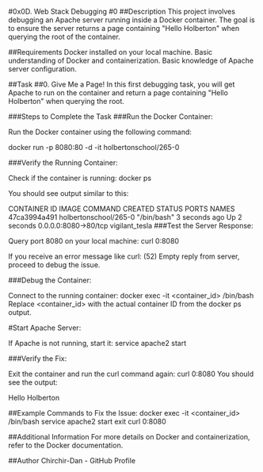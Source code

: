 #0x0D. Web Stack Debugging #0
##Description
This project involves debugging an Apache server running inside a Docker container. The goal is to ensure the server returns a page containing "Hello Holberton" when querying the root of the container.

##Requirements
Docker installed on your local machine.
Basic understanding of Docker and containerization.
Basic knowledge of Apache server configuration.

##Task
##0. Give Me a Page!
In this first debugging task, you will get Apache to run on the container and return a page containing "Hello Holberton" when querying the root.

###Steps to Complete the Task
###Run the Docker Container:

Run the Docker container using the following command:

docker run -p 8080:80 -d -it holbertonschool/265-0

###Verify the Running Container:

Check if the container is running:
docker ps

You should see output similar to this:

CONTAINER ID        IMAGE                   COMMAND             CREATED             STATUS              PORTS                  NAMES
47ca3994a491        holbertonschool/265-0   "/bin/bash"         3 seconds ago       Up 2 seconds        0.0.0.0:8080->80/tcp   vigilant_tesla
###Test the Server Response:

Query port 8080 on your local machine:
curl 0:8080

If you receive an error message like curl: (52) Empty reply from server, proceed to debug the issue.

###Debug the Container:

Connect to the running container:
docker exec -it <container_id> /bin/bash
Replace <container_id> with the actual container ID from the docker ps output.

#Start Apache Server:

If Apache is not running, start it:
service apache2 start

###Verify the Fix:

Exit the container and run the curl command again:
curl 0:8080
You should see the output:

Hello Holberton

##Example Commands to Fix the Issue:
docker exec -it <container_id> /bin/bash
service apache2 start
exit
curl 0:8080

##Additional Information
For more details on Docker and containerization, refer to the Docker documentation.

##Author
Chirchir-Dan - GitHub Profile
